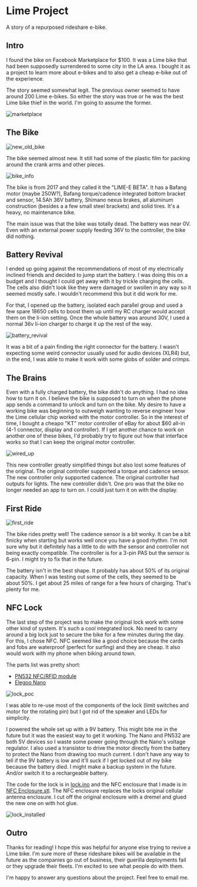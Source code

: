 # Lime Project

A story of a repurposed rideshare e-bike.

## Intro

I found the bike on Facebook Marketplace for $100. It was a Lime bike that had been supposedly surrendered to some city in the LA area. I bought it as a project to learn more about e-bikes and to also get a cheap e-bike out of the experience.

The story seemed somewhat legit. The previous owner seemed to have around 200 Lime e-bikes. So either the story was true or he was the best Lime bike thief in the world. I'm going to assume the former.

![marketplace](.github/images/marketplace.jpg)

## The Bike

![new_old_bike](.github/images/new_old_bike.jpg)

The bike seemed almost new. It still had some of the plastic film for packing around the crank arms and other pieces.

![bike_info](.github/images/bike_info.jpg)

The bike is from 2017 and they called it the "LIME-E BETA". It has a Bafang motor (maybe 250W?), Bafang torque/cadence integrated bottom bracket and sensor, 14.5Ah 36V battery, Shimano nexus brakes, all aluminum construction (besides a a few small steel brackets) and solid tires. It's a heavy, no maintenance bike.

The main issue was that the bike was totally dead. The battery was near 0V. Even with an external power supply feeding 36V to the controller, the bike did nothing.

## Battery Revival

I ended up going against the recommendations of most of my electrically inclined friends and decided to jump start the battery. I was doing this on a budget and I thought I could get away with it by trickle charging the cells. The cells also didn't look like they were damaged or swollen in any way so it seemed mostly safe. I wouldn't recommend this but it did work for me.

For that, I opened up the battery, isolated each parallel group and used a few spare 18650 cells to boost them up until my RC charger would accept them on the li-ion setting. Once the whole battery was around 30V, I used a normal 36v li-ion charger to charge it up the rest of the way.

![battery_revival](.github/images/battery_revival.jpg)

It was a bit of a pain finding the right connector for the battery. I wasn't expecting some weird connector usually used for audio devices (XLR4) but, in the end, I was able to make it work with some globs of solder and crimps.

## The Brains

Even with a fully charged battery, the bike didn't do anything. I had no idea how to turn it on. I believe the bike is supposed to turn on when the phone app sends a command to unlock and turn on the bike. My desire to have a working bike was beginning to outweigh wanting to reverse engineer how the Lime cellular chip worked with the motor controller. So in the interest of time, I bought a cheapo "KT" motor controller of eBay for about $60 all-in (4-1 connector, display and controller). If I get another chance to work on another one of these bikes, I'd probably try to figure out how that interface works so that I can keep the original motor controller.

![wired_up](.github/images/wired_up.jpg)

This new controller greatly simplified things but also lost some features of the original. The original controller supported a torque and cadence sensor. The new controller only supported cadence. The original controller had outputs for lights. The new controller didn't. One pro was that the bike no longer needed an app to turn on. I could just turn it on with the display.

## First Ride

![first_ride](.github/images/first_ride.jpg)

The bike rides pretty well! The cadence sensor is a bit wonky. It can be a bit finicky when starting but works well once you have a good rhythm. I'm not sure why but it definitely has a little to do with the sensor and controller not being exactly compatible. The controller is for a 3-pin PAS but the sensor is 6-pin. I might try to fix that in the future.

The battery isn't in the best shape. It probably has about 50% of its original capacity. When I was testing out some of the cells, they seemed to be about 50%. I get about 25 miles of range for a few hours of charging. That's plenty for me.

## NFC Lock

The last step of the project was to make the original lock work with some other kind of system. It's such a cool integrated lock. No need to carry around a big lock just to secure the bike for a few minutes during the day. For this, I chose NFC. NFC seemed like a good choice because the cards and fobs are waterproof (perfect for surfing) and they are cheap. It also would work with my phone when biking around town.

The parts list was pretty short:

- [PN532 NFC/RFID module](https://www.amazon.com/HiLetgo-Communication-Arduino-Raspberry-Android/dp/B01I1J17LC)
- [Elegoo Nano](https://www.elegoo.com/products/elegoo-nano-v3-0)

![lock_poc](.github/images/lock_poc.jpg)

I was able to re-use most of the components of the lock (limit switches and motor for the rotating pin) but I got rid of the speaker and LEDs for simplicity.

I powered the whole set up with a 9V battery. This might bite me in the future but it was the easiest way to get it working. The Nano and PN532 are both 5V devices so I waste some power going through the Nano's voltage regulator. I also used a transistor to drive the motor directly from the battery to protect the Nano from drawing too much current. I don't have any way to tell if the 9V battery is low and it'll suck if I get locked out of my bike because the battery died. I might make a backup system in the future. And/or switch it to a rechargeable battery.

The code for the lock is in [lock.ino](lock.ino) and the NFC enclosure that I made is in [NFC Enclosure.stl](NFC%20Enclosure.stl). The NFC enclosure replaces the locks original cellular antenna enclosure. I cut off the original enclosure with a dremel and glued the new one on with hot glue.

![lock_installed](.github/images/lock_installed.jpg)

## Outro

Thanks for reading! I hope this was helpful for anyone else trying to revive a Lime bike. I'm sure more of these rideshare bikes will be available in the future as the companies go out of business, their guerilla deployments fail or they upgrade their fleets. I'm excited to see what people do with them.

I'm happy to answer any questions about the project. Feel free to email me.
